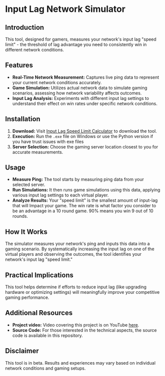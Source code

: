 # Input Lag Network Simulator

## Introduction
This tool, designed for gamers, measures your network's input lag "speed limit" - the threshold of lag advantage you need to consistently win in different network conditions. 

## Features
- **Real-Time Network Measurement:** Captures live ping data to represent your current network conditions accurately.
- **Game Simulation:** Utilizes actual network data to simulate gaming scenarios, assessing how network variability affects outcomes.
- **Input Lag Analysis:** Experiments with different input lag settings to understand their effect on win rates under specific network conditions.

## Installation
1. **Download:** Visit [Input Lag Speed Limit Calculator](https://github.com/MariusHeier/InputLagSpeedLimitCalculator/raw/main/dist/InputLagSpeedLimitCalculator.zip) to download the tool.
2. **Execution:** Run the `.exe` file on Windows or use the Python version if you have trust issues with exe files
3. **Server Selection:** Choose the gaming server location closest to you for accurate measurements.

## Usage
- **Measure Ping:** The tool starts by measuring ping data from your selected server.
- **Run Simulations:** It then runs game simulations using this data, applying various input lag settings to each virtual player.
- **Analyze Results:** Your "speed limit" is the smallest amount of input-lag that will Impact your game. The win rate is what factor you consider to be an advantage in a 10 round game. 90% means you win 9 out of 10 rounds.


## How It Works
The simulator measures your network's ping and inputs this data into a gaming scenario. By systematically increasing the input lag on one of the virtual players and observing the outcomes, the tool identifies your network's input lag "speed limit."

## Practical Implications
This tool helps determine if efforts to reduce input lag (like upgrading hardware or optimizing settings) will meaningfully improve your competitive gaming performance.

## Additional Resources
- **Project video:** Video covering this project is on YouTube [here](https://www.youtube.com/watch?v=kijU75PGMMk).
- **Source Code:** For those interested in the technical aspects, the source code is available in this repository.

## Disclaimer
This tool is in beta. Results and experiences may vary based on individual network conditions and gaming setups.


